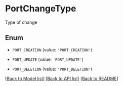 # PortChangeType

Type of change

## Enum

* `PORT_CREATION` (value: `'PORT_CREATION'`)

* `PORT_UPDATE` (value: `'PORT_UPDATE'`)

* `PORT_DELETION` (value: `'PORT_DELETION'`)

[[Back to Model list]](../README.md#documentation-for-models) [[Back to API list]](../README.md#documentation-for-api-endpoints) [[Back to README]](../README.md)


